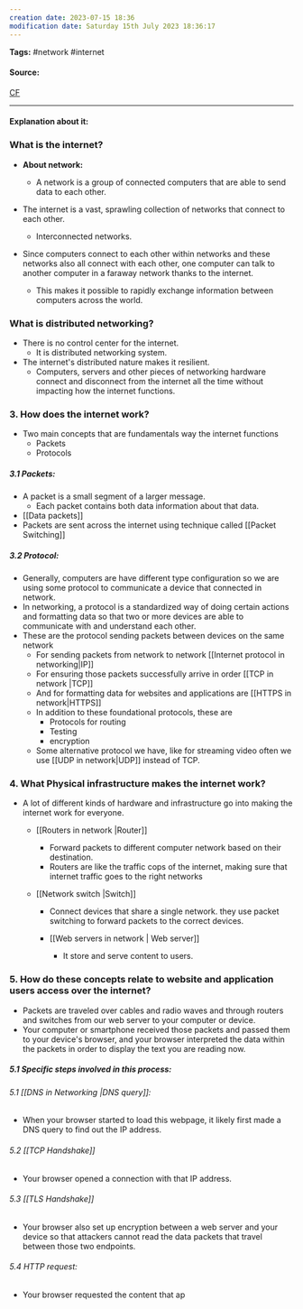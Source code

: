 ```yaml
---
creation date: 2023-07-15 18:36
modification date: Saturday 15th July 2023 18:36:17
---
```


**Tags:** #network #internet 

#### Source:
[CF](https://www.cloudflare.com/learning/network-layer/how-does-the-internet-work/)

--------------------------------------

#### Explanation about it:

### What is the internet?

* **About network:**
	* A network is a group of connected computers that are able to send data to each other.

* The internet is a vast, sprawling collection of networks that connect to each other.
	* Interconnected networks.

* Since computers connect to each other within networks and these networks also all connect with each other, one computer can talk to another computer in a faraway network thanks to the internet.
	* This makes it possible to rapidly exchange information between computers across the world.


### What is distributed networking?

* There is no control center for the internet.
	* It is distributed networking system.
* The internet's distributed nature makes it resilient.
	* Computers, servers and other pieces of networking hardware connect and disconnect from the internet all the time without impacting how the internet functions.


### 3. How does the internet work?

* Two main concepts that are fundamentals way the internet functions
	* Packets
	* Protocols

##### 3.1 Packets:

* A packet is a small segment of a larger message.
	* Each packet contains both data information about that data.
* [[Data packets]]
* Packets are sent across the internet using technique called [[Packet Switching]]

##### 3.2 Protocol:

* Generally, computers are have different type configuration so we are using some protocol to communicate a device that connected in network.
* In networking, a protocol is a standardized way of doing certain actions and formatting data so that two or more devices are able to communicate with and understand each other.
* These are the protocol sending packets between devices on the same network
	* For sending packets from network to network [[Internet protocol in networking|IP]]
	* For ensuring those packets successfully arrive in order [[TCP in network |TCP]]
	* And for formatting data for websites and applications are [[HTTPS in network|HTTPS]]
	* In addition to these foundational protocols, these are
		* Protocols for routing
		* Testing
		* encryption
	* Some alternative protocol we have, like for streaming video often we use [[UDP in network|UDP]] instead of TCP.


### 4. What Physical infrastructure makes the internet work?

* A lot of different kinds of hardware and infrastructure go into making the internet work for everyone.
	* [[Routers in network |Router]]
		* Forward packets to different computer network based on their destination.
		* Routers are like the traffic cops of the internet, making sure that internet traffic goes to the right networks

	* [[Network switch |Switch]]
		* Connect devices that share a single network. they use packet switching to forward packets to the correct devices.

        * [[Web servers in network | Web server]]
	        * It store and serve content to users.


### 5. How do these concepts relate to website and application users access over the internet?

* Packets are traveled over cables and radio waves and through routers and switches from our web server to your computer or device.
* Your computer or smartphone received those packets and passed them to your device's browser, and your browser interpreted the data within the packets in order to display the text you are reading now.

##### 5.1 Specific steps involved in this process:

###### 5.1 [[DNS in Networking |DNS query]]: 
* When your browser started to load this webpage, it likely first made a DNS query to find out the IP address.

###### 5.2 [[TCP Handshake]]
* Your browser opened a connection with that IP address.

###### 5.3 [[TLS Handshake]]
* Your browser also set up encryption between a  web server and your device so that attackers cannot read the data packets that travel between those two endpoints.

###### 5.4 HTTP request:
* Your browser requested the content that ap